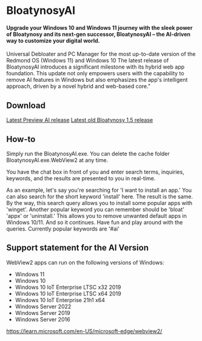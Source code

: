 # BloatynosyAI

#### Upgrade your Windows 10 and Windows 11 journey with the sleek power of Bloatynosy and its next-gen successor, BloatynosyAI – the AI-driven way to customize your digital world.

Universal Debloater and PC Manager for the most up-to-date version of the Redmond OS (Windows 11) and Windows 10
The latest release of BloatynosyAI introduces a significant milestone with its hybrid web app foundation. This update not only empowers users with the capability to remove AI features in Windows but also emphasizes the app's intelligent approach, driven by a novel hybrid and web-based core."

## Download
[Latest Preview AI release](https://github.com/builtbybel/BloatynosyAI/releases)
[Latest old Bloatynosy 1.5 release]([https://github.com/builtbybel/BloatynosyAI/release](https://github.com/builtbybel/Bloatynosy/releases/tag/1.5.0)s)

## How-to
Simply run the BloatynosyAI.exe. You can delete the cache folder BloatynosyAI.exe.WebView2 at any time.

You have the chat box in front of you and enter search terms, inquiries, keywords, and the results are presented to you in real-time.

As an example, let's say you're searching for 'I want to install an app.' You can also search for the short keyword 'install' here. The result is the same. By the way, this search query allows you to install some popular apps with 'winget'. Another popular keyword you can remember should be 'bloat' 'appx' or 'uninstall.' This allows you to remove unwanted default apps in Windows 10/11. And so it continues. Have fun and play around with the queries. Currently popular keywords are '#ai'

## Support statement for the AI Version
WebView2 apps can run on the following versions of Windows:

- Windows 11
- Windows 10
- Windows 10 IoT Enterprise LTSC x32 2019
- Windows 10 IoT Enterprise LTSC x64 2019
- Windows 10 IoT Enterprise 21h1 x64
- Windows Server 2022
- Windows Server 2019
- Windows Server 2016

https://learn.microsoft.com/en-US/microsoft-edge/webview2/

